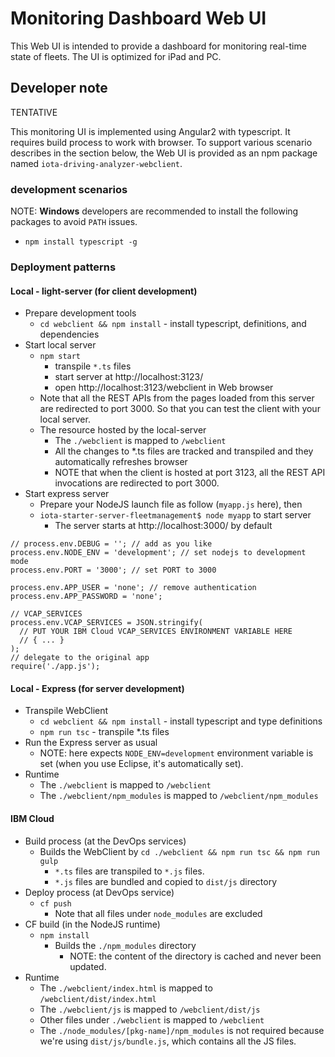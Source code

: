 <!------------------------------------------------------------------------------------------------
   Copyright 2016,2019 IBM Corp. All Rights Reserved.

   Licensed under the Apache License, Version 2.0 (the "License");
   you may not use this file except in compliance with the License.
   You may obtain a copy of the License at

        http://www.apache.org/licenses/LICENSE-2.0

   Unless required by applicable law or agreed to in writing, software
   distributed under the License is distributed on an "AS IS" BASIS,
   WITHOUT WARRANTIES OR CONDITIONS OF ANY KIND, either express or implied.
   See the License for the specific language governing permissions and
   limitations under the License.
-------------------------------------------------------------------------------------------------->
# Monitoring Dashboard Web UI

This Web UI is intended to provide a dashboard for monitoring real-time state of fleets. The UI is optimized for iPad and PC.

## Developer note
TENTATIVE

This monitoring UI is implemented using Angular2 with typescript. It requires build process to work with browser.
To support various scenario describes in the section below, the Web UI is provided as an npm package named `iota-driving-analyzer-webclient`.


### development scenarios

NOTE: **Windows** developers are recommended to install the following packages to avoid `PATH` issues.
- `npm install typescript -g`


### Deployment patterns

#### Local - light-server (for client development)

- Prepare development tools
  - `cd webclient && npm install` - install typescript, definitions, and dependencies
- Start local server
  - `npm start`
    - transpile `*.ts` files
    - start server at http://localhost:3123/
    - open http://localhost:3123/webclient in Web browser
  - Note that all the REST APIs from the pages loaded from this server are redirected to port 3000. So that you can test the client with your local server.
  - The resource hosted by the local-server
    - The `./webclient` is mapped to `/webclient`
    - All the changes to \*.ts files are tracked and transpiled and they automatically refreshes browser
    - NOTE that when the client is hosted at port 3123, all the REST API invocations are redirected to port 3000.
- Start express server
  - Prepare your NodeJS launch file as follow (`myapp.js` here), then
  - `iota-starter-server-fleetmanagement$ node myapp` to start server
    - The server starts at http://localhost:3000/ by default

```
// process.env.DEBUG = ''; // add as you like
process.env.NODE_ENV = 'development'; // set nodejs to development mode
process.env.PORT = '3000'; // set PORT to 3000

process.env.APP_USER = 'none'; // remove authentication
process.env.APP_PASSWORD = 'none';

// VCAP_SERVICES
process.env.VCAP_SERVICES = JSON.stringify(
  // PUT YOUR IBM Cloud VCAP_SERVICES ENVIRONMENT VARIABLE HERE
  // { ... }
);
// delegate to the original app
require('./app.js');
```

#### Local - Express (for server development)

- Transpile WebClient
  - `cd webclient && npm install` - install typescript and type definitions
  - `npm run tsc` - transpile \*.ts files
- Run the Express server as usual
  - NOTE: here expects `NODE_ENV=development` environment variable is set (when you use Eclipse, it's automatically set).
- Runtime
  - The `./webclient` is mapped to `/webclient`
  - The `./webclient/npm_modules` is mapped to `/webclient/npm_modules`

#### IBM Cloud

- Build process (at the DevOps services)
  - Builds the WebClient by `cd ./webclient && npm run tsc && npm run gulp`
    - `*.ts` files are transpiled to `*.js` files.
    - `*.js` files are bundled and copied to `dist/js` directory
- Deploy process (at DevOps service)
  - `cf push`
    - Note that all files under `node_modules` are excluded
- CF build (in the NodeJS runtime)
  - `npm install`
    - Builds the `./npm_modules` directory
      - NOTE: the content of the directory is cached and never been updated.
- Runtime
  - The `./webclient/index.html` is mapped to `/webclient/dist/index.html`
  - The `./webclient/js` is mapped to `/webclient/dist/js`
  - Other files under `./webclient` is mapped to `/webclient`
  - The `./node_modules/[pkg-name]/npm_modules` is not required because we're using `dist/js/bundle.js`, which contains all the JS files.
